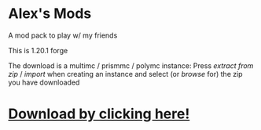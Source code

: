 # Alex's Mods
A mod pack to play w/ my friends

This is 1.20.1 forge

The download is a multimc / prismmc / polymc instance: Press *extract from zip* / *import* when creating an instance and select (or *browse* for) the zip you have downloaded

# [Download by clicking here!](https://github.com/SollyBunny/alexsmods/archive/refs/heads/main.zip)